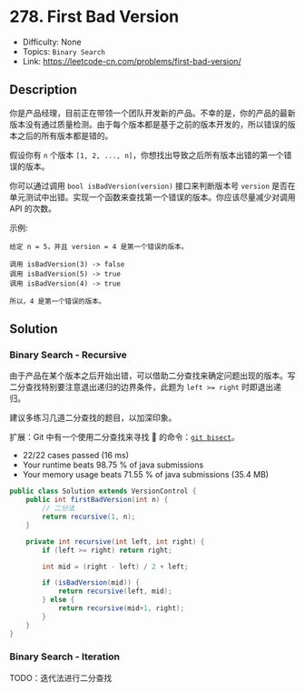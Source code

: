 # 278. First Bad Version

- Difficulty: None
- Topics: `Binary Search`
- Link: https://leetcode-cn.com/problems/first-bad-version/

## Description

你是产品经理，目前正在带领一个团队开发新的产品。不幸的是，你的产品的最新版本没有通过质量检测。由于每个版本都是基于之前的版本开发的，所以错误的版本之后的所有版本都是错的。

假设你有 `n` 个版本 `[1, 2, ..., n]`，你想找出导致之后所有版本出错的第一个错误的版本。

你可以通过调用 `bool isBadVersion(version)` 接口来判断版本号 `version` 是否在单元测试中出错。实现一个函数来查找第一个错误的版本。你应该尽量减少对调用 API 的次数。

示例:
```
给定 n = 5，并且 version = 4 是第一个错误的版本。

调用 isBadVersion(3) -> false
调用 isBadVersion(5) -> true
调用 isBadVersion(4) -> true

所以，4 是第一个错误的版本。 
```

## Solution

### Binary Search - Recursive

由于产品在某个版本之后开始出错，可以借助二分查找来确定问题出现的版本。写二分查找特别要注意退出递归的边界条件，此题为 `left >= right` 时即退出递归。

建议多练习几道二分查找的题目，以加深印象。

扩展：Git 中有一个使用二分查找来寻找 🐛 的命令：[`git bisect`](https://git-scm.com/docs/git-bisect)。

- 22/22 cases passed (16 ms)
- Your runtime beats 98.75 % of java submissions
- Your memory usage beats 71.55 % of java submissions (35.4 MB)

```java
public class Solution extends VersionControl {
    public int firstBadVersion(int n) {
        // 二分法
        return recursive(1, n);
    }

    private int recursive(int left, int right) {
        if (left >= right) return right;

        int mid = (right - left) / 2 + left;

        if (isBadVersion(mid)) {
            return recursive(left, mid);
        } else {
            return recursive(mid+1, right);
        }
    }
}
```

### Binary Search - Iteration

TODO：迭代法进行二分查找